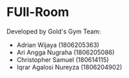 # FUll-Room

Developed by Gold's Gym Team:
- Adrian Wijaya (1806205363)
- Ari Angga Nugraha (1806205086)
- Christopher Samuel (180614115)
- Iqrar Agalosi Nureyza (1806204902)